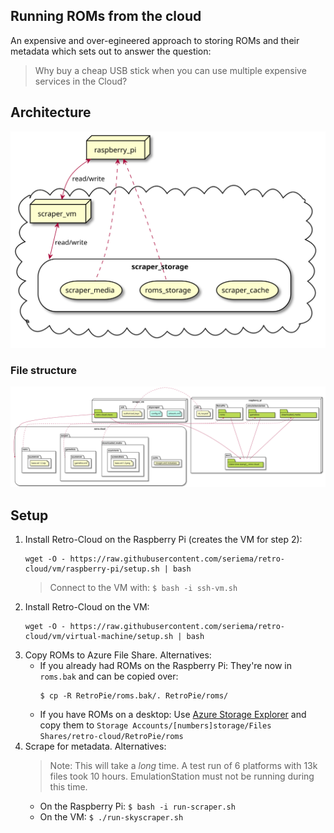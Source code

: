 Running ROMs from the cloud
---

An expensive and over-egineered approach to storing ROMs and their metadata which sets out to answer the question:
> Why buy a cheap USB stick when you can use multiple expensive services in the Cloud?

## Architecture

![architecture-diagram](diagrams/architecture.svg)

### File structure

![filestructure-diagram](diagrams/filestructure.svg)

## Setup

1. Install Retro-Cloud on the Raspberry Pi (creates the VM for step 2):
    ```
    wget -O - https://raw.githubusercontent.com/seriema/retro-cloud/vm/raspberry-pi/setup.sh | bash
    ```
    > Connect to the VM with: `$ bash -i ssh-vm.sh`
1. Install Retro-Cloud on the VM:
    ```
    wget -O - https://raw.githubusercontent.com/seriema/retro-cloud/vm/virtual-machine/setup.sh | bash
    ```
1. Copy ROMs to Azure File Share. Alternatives:
    * If you already had ROMs on the Raspberry Pi: They're now in `roms.bak` and can be copied over:
        ```
        $ cp -R RetroPie/roms.bak/. RetroPie/roms/
        ```
    * If you have ROMs on a desktop: Use [Azure Storage Explorer](https://azure.microsoft.com/en-us/features/storage-explorer/) and copy them to `Storage Accounts/[numbers]storage/Files Shares/retro-cloud/RetroPie/roms`
1. Scrape for metadata. Alternatives:
    > Note: This will take a _long_ time. A test run of 6 platforms with 13k files took 10 hours. EmulationStation must not be running during this time.
    * On the Raspberry Pi: `$ bash -i run-scraper.sh`
    * On the VM: `$ ./run-skyscraper.sh`
